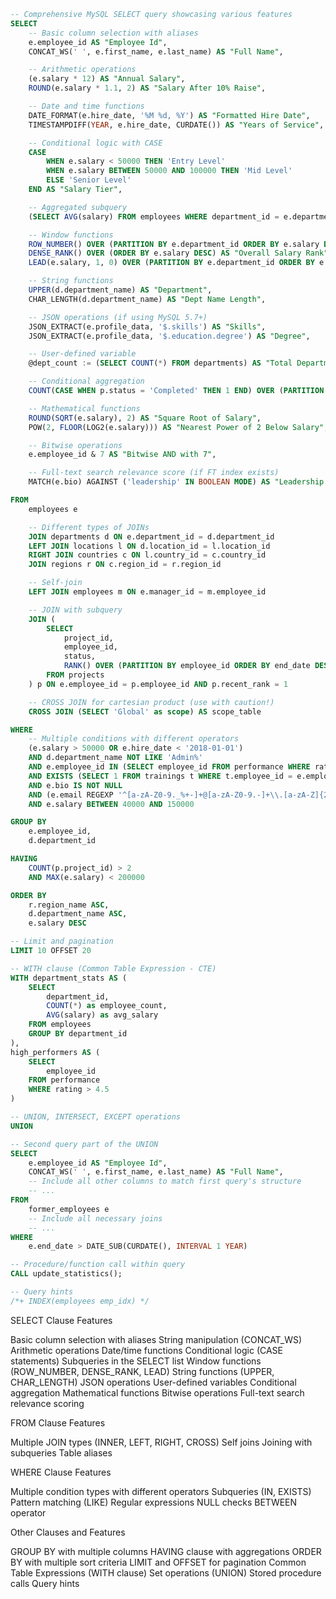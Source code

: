 ```sql
-- Comprehensive MySQL SELECT query showcasing various features
SELECT
    -- Basic column selection with aliases
    e.employee_id AS "Employee Id",
    CONCAT_WS(' ', e.first_name, e.last_name) AS "Full Name",

    -- Arithmetic operations
    (e.salary * 12) AS "Annual Salary",
    ROUND(e.salary * 1.1, 2) AS "Salary After 10% Raise",

    -- Date and time functions
    DATE_FORMAT(e.hire_date, '%M %d, %Y') AS "Formatted Hire Date",
    TIMESTAMPDIFF(YEAR, e.hire_date, CURDATE()) AS "Years of Service",

    -- Conditional logic with CASE
    CASE
        WHEN e.salary < 50000 THEN 'Entry Level'
        WHEN e.salary BETWEEN 50000 AND 100000 THEN 'Mid Level'
        ELSE 'Senior Level'
    END AS "Salary Tier",

    -- Aggregated subquery
    (SELECT AVG(salary) FROM employees WHERE department_id = e.department_id) AS "Dept Avg Salary",

    -- Window functions
    ROW_NUMBER() OVER (PARTITION BY e.department_id ORDER BY e.salary DESC) AS "Salary Rank in Dept",
    DENSE_RANK() OVER (ORDER BY e.salary DESC) AS "Overall Salary Rank",
    LEAD(e.salary, 1, 0) OVER (PARTITION BY e.department_id ORDER BY e.salary) AS "Next Higher Salary",

    -- String functions
    UPPER(d.department_name) AS "Department",
    CHAR_LENGTH(d.department_name) AS "Dept Name Length",

    -- JSON operations (if using MySQL 5.7+)
    JSON_EXTRACT(e.profile_data, '$.skills') AS "Skills",
    JSON_EXTRACT(e.profile_data, '$.education.degree') AS "Degree",

    -- User-defined variable
    @dept_count := (SELECT COUNT(*) FROM departments) AS "Total Departments",

    -- Conditional aggregation
    COUNT(CASE WHEN p.status = 'Completed' THEN 1 END) OVER (PARTITION BY e.employee_id) AS "Completed Projects",

    -- Mathematical functions
    ROUND(SQRT(e.salary), 2) AS "Square Root of Salary",
    POW(2, FLOOR(LOG2(e.salary))) AS "Nearest Power of 2 Below Salary",

    -- Bitwise operations
    e.employee_id & 7 AS "Bitwise AND with 7",

    -- Full-text search relevance score (if FT index exists)
    MATCH(e.bio) AGAINST ('leadership' IN BOOLEAN MODE) AS "Leadership Relevance"

FROM
    employees e

    -- Different types of JOINs
    JOIN departments d ON e.department_id = d.department_id
    LEFT JOIN locations l ON d.location_id = l.location_id
    RIGHT JOIN countries c ON l.country_id = c.country_id
    JOIN regions r ON c.region_id = r.region_id

    -- Self-join
    LEFT JOIN employees m ON e.manager_id = m.employee_id

    -- JOIN with subquery
    JOIN (
        SELECT
            project_id,
            employee_id,
            status,
            RANK() OVER (PARTITION BY employee_id ORDER BY end_date DESC) AS recent_rank
        FROM projects
    ) p ON e.employee_id = p.employee_id AND p.recent_rank = 1

    -- CROSS JOIN for cartesian product (use with caution!)
    CROSS JOIN (SELECT 'Global' as scope) AS scope_table

WHERE
    -- Multiple conditions with different operators
    (e.salary > 50000 OR e.hire_date < '2018-01-01')
    AND d.department_name NOT LIKE 'Admin%'
    AND e.employee_id IN (SELECT employee_id FROM performance WHERE rating >= 4)
    AND EXISTS (SELECT 1 FROM trainings t WHERE t.employee_id = e.employee_id AND t.completed = TRUE)
    AND e.bio IS NOT NULL
    AND (e.email REGEXP '^[a-zA-Z0-9._%+-]+@[a-zA-Z0-9.-]+\\.[a-zA-Z]{2,}$')
    AND e.salary BETWEEN 40000 AND 150000

GROUP BY
    e.employee_id,
    d.department_id

HAVING
    COUNT(p.project_id) > 2
    AND MAX(e.salary) < 200000

ORDER BY
    r.region_name ASC,
    d.department_name ASC,
    e.salary DESC

-- Limit and pagination
LIMIT 10 OFFSET 20

-- WITH clause (Common Table Expression - CTE)
WITH department_stats AS (
    SELECT
        department_id,
        COUNT(*) as employee_count,
        AVG(salary) as avg_salary
    FROM employees
    GROUP BY department_id
),
high_performers AS (
    SELECT
        employee_id
    FROM performance
    WHERE rating > 4.5
)

-- UNION, INTERSECT, EXCEPT operations
UNION

-- Second query part of the UNION
SELECT
    e.employee_id AS "Employee Id",
    CONCAT_WS(' ', e.first_name, e.last_name) AS "Full Name",
    -- Include all other columns to match first query's structure
    -- ...
FROM
    former_employees e
    -- Include all necessary joins
    -- ...
WHERE
    e.end_date > DATE_SUB(CURDATE(), INTERVAL 1 YEAR)

-- Procedure/function call within query
CALL update_statistics();

-- Query hints
/*+ INDEX(employees emp_idx) */

```

SELECT Clause Features

Basic column selection with aliases
String manipulation (CONCAT_WS)
Arithmetic operations
Date/time functions
Conditional logic (CASE statements)
Subqueries in the SELECT list
Window functions (ROW_NUMBER, DENSE_RANK, LEAD)
String functions (UPPER, CHAR_LENGTH)
JSON operations
User-defined variables
Conditional aggregation
Mathematical functions
Bitwise operations
Full-text search relevance scoring

FROM Clause Features

Multiple JOIN types (INNER, LEFT, RIGHT, CROSS)
Self joins
Joining with subqueries
Table aliases

WHERE Clause Features

Multiple condition types with different operators
Subqueries (IN, EXISTS)
Pattern matching (LIKE)
Regular expressions
NULL checks
BETWEEN operator

Other Clauses and Features

GROUP BY with multiple columns
HAVING clause with aggregations
ORDER BY with multiple sort criteria
LIMIT and OFFSET for pagination
Common Table Expressions (WITH clause)
Set operations (UNION)
Stored procedure calls
Query hints
